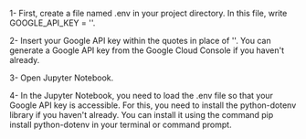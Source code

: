 1- First, create a file named .env in your project directory. In this file, write GOOGLE_API_KEY = ''.

2- Insert your Google API key within the quotes in place of ''. You can generate a Google API key from the Google Cloud Console if you haven't already.

3- Open Jupyter Notebook.

4- In the Jupyter Notebook, you need to load the .env file so that your Google API key is accessible. For this, you need to install the python-dotenv library if you haven't already. You can install it using the command pip install python-dotenv in your terminal or command prompt.
